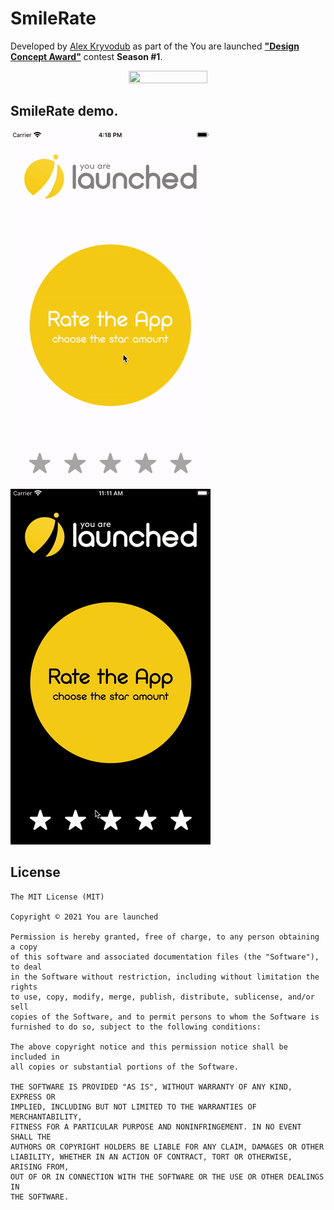 # SmileRate

Developed by [Alex Kryvodub](https://github.com/KryvodubOleksandr) as part of the You are launched [**"Design Concept Award"**](https://www.urlaunched.com) contest **Season #1**.

<p align="center">
<img src="https://github.com/urlaunched-com/TallyCounter/blob/main/dca_logo.png" width=50% height=50%>
</p>

## SmileRate demo. <br>
[![gif](https://github.com/urlaunched-com/SmileRate/blob/main/smile-rate.gif)]()
[![gif](https://github.com/urlaunched-com/SmileRate/blob/main/smile-rate-dark-mode.gif)]()

## License

	The MIT License (MIT)

	Copyright © 2021 You are launched

	Permission is hereby granted, free of charge, to any person obtaining a copy
	of this software and associated documentation files (the "Software"), to deal
	in the Software without restriction, including without limitation the rights
	to use, copy, modify, merge, publish, distribute, sublicense, and/or sell
	copies of the Software, and to permit persons to whom the Software is
	furnished to do so, subject to the following conditions:
	
	The above copyright notice and this permission notice shall be included in
	all copies or substantial portions of the Software.
	
	THE SOFTWARE IS PROVIDED "AS IS", WITHOUT WARRANTY OF ANY KIND, EXPRESS OR
	IMPLIED, INCLUDING BUT NOT LIMITED TO THE WARRANTIES OF MERCHANTABILITY,
	FITNESS FOR A PARTICULAR PURPOSE AND NONINFRINGEMENT. IN NO EVENT SHALL THE
	AUTHORS OR COPYRIGHT HOLDERS BE LIABLE FOR ANY CLAIM, DAMAGES OR OTHER
	LIABILITY, WHETHER IN AN ACTION OF CONTRACT, TORT OR OTHERWISE, ARISING FROM,
	OUT OF OR IN CONNECTION WITH THE SOFTWARE OR THE USE OR OTHER DEALINGS IN
	THE SOFTWARE.
